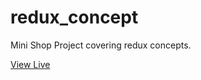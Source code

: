 # redux_concept
Mini Shop Project covering redux concepts.

[View Live](#https://kaleidoscopic-halva-a5a0a9.netlify.app)
